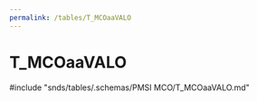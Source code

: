 ```yaml
---
permalink: /tables/T_MCOaaVALO
---
```

# T\_MCOaaVALO
<!-- SPDX-License-Identifier: MPL-2.0 -->

<!-- ATTENTION : Ne pas supprimer ou modifier la ligne ci-dessous -->
#include "snds/tables/.schemas/PMSI MCO/T_MCOaaVALO.md"
<!-- ATTENTION : Ne pas supprimer ou modifier la ligne ci-dessus -->
